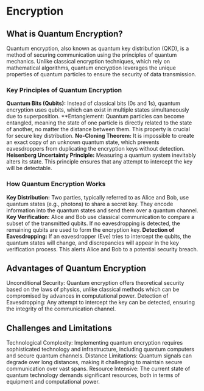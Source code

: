 # Encryption

## What is Quantum Encryption?
Quantum encryption, also known as quantum key distribution (QKD), is a method of securing communication using the principles of quantum mechanics. 
Unlike classical encryption techniques, which rely on mathematical algorithms, quantum encryption leverages the unique properties of quantum particles to ensure the security of data transmission.

### Key Principles of Quantum Encryption
**Quantum Bits (Qubits):** Instead of classical bits (0s and 1s), quantum encryption uses qubits, which can exist in multiple states simultaneously due to superposition.
**Entanglement: Quantum particles can become entangled, meaning the state of one particle is directly related to the state of another, no matter the distance between them. This property is crucial for secure key distribution.
**No-Cloning Theorem:** It is impossible to create an exact copy of an unknown quantum state, which prevents eavesdroppers from duplicating the encryption keys without detection.
**Heisenberg Uncertainty Principle:** Measuring a quantum system inevitably alters its state. This principle ensures that any attempt to intercept the key will be detectable.


### How Quantum Encryption Works
**Key Distribution:** Two parties, typically referred to as Alice and Bob, use quantum states (e.g., photons) to share a secret key. They encode information into the quantum states and send them over a quantum channel.
**Key Verification:** Alice and Bob use classical communication to compare a subset of the transmitted qubits. If no eavesdropping is detected, the remaining qubits are used to form the encryption key.
**Detection of Eavesdropping:** If an eavesdropper (Eve) tries to intercept the qubits, the quantum states will change, and discrepancies will appear in the key verification process. This alerts Alice and Bob to a potential security breach.

## Advantages of Quantum Encryption
Unconditional Security: Quantum encryption offers theoretical security based on the laws of physics, unlike classical methods which can be compromised by advances in computational power.
Detection of Eavesdropping: Any attempt to intercept the key can be detected, ensuring the integrity of the communication channel.

## Challenges and Limitations
Technological Complexity: Implementing quantum encryption requires sophisticated technology and infrastructure, including quantum computers and secure quantum channels.
Distance Limitations: Quantum signals can degrade over long distances, making it challenging to maintain secure communication over vast spans.
Resource Intensive: The current state of quantum technology demands significant resources, both in terms of equipment and computational power.

